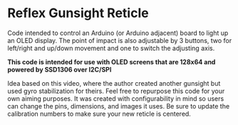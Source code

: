 # Reflex Gunsight Reticle

Code intended to control an Arduino (or Arduino adjacent) board to light up an OLED display. The point of impact is also adjustable by 3 buttons, two for left/right and up/down movement and one to switch the adjusting axis.

**This code is intended for use with OLED screens that are 128x64 and powered by SSD1306 over I2C/SPI**

Idea based on this video, where the author created another gunsight but used gyro stabilization for theirs. Feel free to repurpose this code for your own aiming purposes. It was created with configurability in mind so users can change the pins, dimensions, and images it uses. Be sure to update the calibration numbers to make sure your new reticle is centered. 